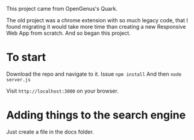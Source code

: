 This project came from OpenGenus's Quark. 

The old project was a chrome extension with so much legacy code, that I found migrating it would
take more time than creating a new Responsive Web App from scratch. And so began this project. 

# To start

Download the repo and navigate to it. 
Issue
`npm install`
And then `node server.js`

Visit `http://localhost:3000` on your browser. 

# Adding things to the search engine 

Just create a file in the docs folder.